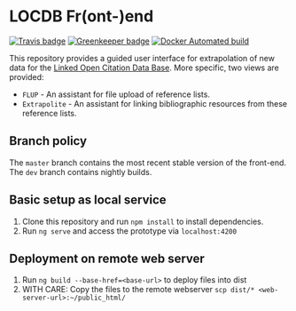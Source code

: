 # LOCDB Fr(ont-)end

[![Travis badge](https://travis-ci.org/locdb/locdb-frend.svg?branch=master)](https://travis-ci.org/)
[![Greenkeeper badge](https://badges.greenkeeper.io/locdb/locdb-frend.svg)](https://greenkeeper.io/)
[![Docker Automated build](https://img.shields.io/docker/automated/locdb/locdb-frend.svg)](https://hub.docker.com/r/locdb/locdb-frend/)

This repository provides a guided user interface for extrapolation of new data for the [Linked Open Citation Data Base](https://github.com/locdb/loc-db).
More specific, two views are provided:

- `FLUP` - An assistant for file upload of reference lists.
- `Extrapolite` - An assistant for linking bibliographic resources from these reference lists.

## Branch policy

The `master` branch contains the most recent stable version of the front-end.
The `dev` branch contains nightly builds.


## Basic setup as local service

1. Clone this repository and run `npm install` to install dependencies.
2. Run `ng serve` and access the prototype via `localhost:4200`

## Deployment on remote web server

1. Run `ng build --base-href=<base-url>` to deploy files into dist
2. WITH CARE: Copy the files to the remote webserver `scp dist/* <web-server-url>:~/public_html/`
